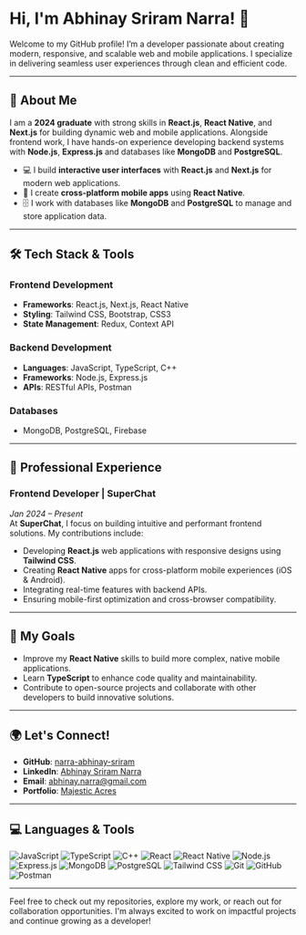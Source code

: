 # Hi, I'm Abhinay Sriram Narra! 👋

Welcome to my GitHub profile! I’m a developer passionate about creating modern, responsive, and scalable web and mobile applications. I specialize in delivering seamless user experiences through clean and efficient code.

---

## 🚀 About Me

I am a **2024 graduate** with strong skills in **React.js**, **React Native**, and **Next.js** for building dynamic web and mobile applications. Alongside frontend work, I have hands-on experience developing backend systems with **Node.js**, **Express.js** and databases like **MongoDB** and **PostgreSQL**.

- 💻 I build **interactive user interfaces** with **React.js** and **Next.js** for modern web applications.
- 📱 I create **cross-platform mobile apps** using **React Native**.
- 🗄️ I work with databases like **MongoDB** and **PostgreSQL** to manage and store application data.

---

## 🛠️ Tech Stack & Tools

### **Frontend Development**
- **Frameworks**: React.js, Next.js, React Native
- **Styling**: Tailwind CSS, Bootstrap, CSS3
- **State Management**: Redux, Context API

### **Backend Development**
- **Languages**: JavaScript, TypeScript, C++
- **Frameworks**: Node.js, Express.js
- **APIs**: RESTful APIs, Postman

### **Databases**
- MongoDB, PostgreSQL, Firebase

---

## 💼 Professional Experience

### **Frontend Developer** | **SuperChat**  
*Jan 2024 – Present*  
At **SuperChat**, I focus on building intuitive and performant frontend solutions. My contributions include:

- Developing **React.js** web applications with responsive designs using **Tailwind CSS**.
- Creating **React Native** apps for cross-platform mobile experiences (iOS & Android).
- Integrating real-time features with backend APIs.
- Ensuring mobile-first optimization and cross-browser compatibility.

---

## 🎯 My Goals

- Improve my **React Native** skills to build more complex, native mobile applications.
- Learn **TypeScript** to enhance code quality and maintainability.
- Contribute to open-source projects and collaborate with other developers to build innovative solutions.

---

## 🌍 Let's Connect!

- **GitHub**: [narra-abhinay-sriram](https://github.com/narra-abhinay-sriram)
- **LinkedIn**: [Abhinay Sriram Narra](http://www.linkedin.com/in/abhinay122)
- **Email**: [abhinay.narra@gmail.com](mailto:abhinay.narra@gmail.com)
- **Portfolio**: [Majestic Acres](https://majestic-acres-frontend.onrender.com)

---

## 💻 Languages & Tools

![JavaScript](https://img.shields.io/badge/JavaScript-F7DF1E?style=for-the-badge&logo=javascript&logoColor=black)
![TypeScript](https://img.shields.io/badge/TypeScript-3178C6?style=for-the-badge&logo=typescript&logoColor=white)
![C++](https://img.shields.io/badge/C++-00599C?style=for-the-badge&logo=cplusplus&logoColor=white)
![React](https://img.shields.io/badge/React-61DAFB?style=for-the-badge&logo=react&logoColor=white)
![React Native](https://img.shields.io/badge/React_Native-61DAFB?style=for-the-badge&logo=react&logoColor=white)
![Node.js](https://img.shields.io/badge/Node.js-339933?style=for-the-badge&logo=node.js&logoColor=white)
![Express.js](https://img.shields.io/badge/Express.js-000000?style=for-the-badge&logo=express&logoColor=white)
![MongoDB](https://img.shields.io/badge/MongoDB-47A248?style=for-the-badge&logo=mongodb&logoColor=white)
![PostgreSQL](https://img.shields.io/badge/PostgreSQL-336791?style=for-the-badge&logo=postgresql&logoColor=white)
![Tailwind CSS](https://img.shields.io/badge/Tailwind_CSS-38B2AC?style=for-the-badge&logo=tailwindcss&logoColor=white)
![Git](https://img.shields.io/badge/Git-F05032?style=for-the-badge&logo=git&logoColor=white)
![GitHub](https://img.shields.io/badge/GitHub-181717?style=for-the-badge&logo=github&logoColor=white)
![Postman](https://img.shields.io/badge/Postman-FF6C37?style=for-the-badge&logo=postman&logoColor=white)

---

Feel free to check out my repositories, explore my work, or reach out for collaboration opportunities. I'm always excited to work on impactful projects and continue growing as a developer!

